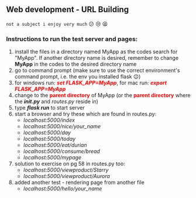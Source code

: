 
## Web development - URL Building 
`not a subject i enjoy very much` :confused: :cry: :tired_face:

### Instructions to run the test server and pages:

1. install the files in a directory named MyApp as the codes search for "MyApp". If another directory name is desired, remember to change **MyApp** in the codes to the desired directory name
2. go to command prompt (make sure to use the correct environment's command prompt, i.e. the env you installed flask :wink:)
3. for windows run: <span style="color:red">***set FLASK_APP=MyApp***</span>, for mac run: <span style="color:red">***export FLASK_APP=MyApp***</span>
4. change to the <span style="color:red">**parent directory**</span> of MyApp (or the <span style="color:red">**parent directory**</span> where the *__init.py__* and *routes.py* reside in) 
5. type ***flask run*** to start server
6. start a browser and try these which are found in routes.py:
    - *localhost:5000/index*
    - *localhost:5000/nice/your_name*
    - *localhost:5000/day*
    - *localhost:5000/today*
    - *localhost:5000/eat/durian*
    - *localhost:5000/consume/bread*
    - *localhost:5000/mypage*
7. solution to exercise on pg 58 in routes.py too:
    - *localhost:5000/viewproduct/Starry*
    - *localhost:5000/viewproduct/Aurora*
8. added another test - rendering page from another file
    - *localhost:5000/hello/your_name*


